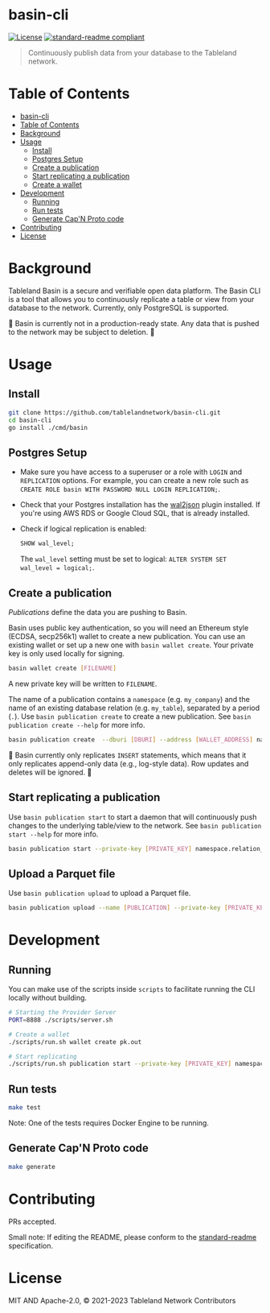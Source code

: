 # basin-cli

[![License](https://img.shields.io/github/license/tablelandnetwork/basin-cli.svg)](./LICENSE)
[![standard-readme compliant](https://img.shields.io/badge/standard--readme-OK-green.svg)](https://github.com/RichardLitt/standard-readme)

> Continuously publish data from your database to the Tableland network.

# Table of Contents

- [basin-cli](#basin-cli)
- [Table of Contents](#table-of-contents)
- [Background](#background)
- [Usage](#usage)
  - [Install](#install)
  - [Postgres Setup](#postgres-setup)
  - [Create a publication](#create-a-publication)
  - [Start replicating a publication](#start-replicating-a-publication)
  - [Create a wallet](#create-a-wallet)
- [Development](#development)
  - [Running](#running)
  - [Run tests](#run-tests)
  - [Generate Cap'N Proto code](#generate-capn-proto-code)
- [Contributing](#contributing)
- [License](#license)

# Background

Tableland Basin is a secure and verifiable open data platform. The Basin CLI is a tool that allows you to continuously replicate a table or view from your database to the network. Currently, only PostgreSQL is supported.

🚧 Basin is currently not in a production-ready state. Any data that is pushed to the network may be subject to deletion. 🚧

# Usage

## Install

```bash
git clone https://github.com/tablelandnetwork/basin-cli.git
cd basin-cli
go install ./cmd/basin
```

## Postgres Setup

- Make sure you have access to a superuser or a role with `LOGIN` and `REPLICATION` options.
For example, you can create a new role such as `CREATE ROLE basin WITH PASSWORD NULL LOGIN REPLICATION;`.
- Check that your Postgres installation has the [wal2json](https://github.com/eulerto/wal2json) plugin installed. If you're using AWS RDS or Google Cloud SQL, that is already installed.
- Check if logical replication is enabled:

    ```sql
    SHOW wal_level;
    ```

    The `wal_level` setting must be set to logical: `ALTER SYSTEM SET wal_level = logical;`.

## Create a publication

_Publications_ define the data you are pushing to Basin.  

Basin uses public key authentication, so you will need an Ethereum style (ECDSA, secp256k1) wallet to create a new publication. You can use an existing wallet or set up a new one with `basin wallet create`. Your private key is only used locally for signing.

```bash
basin wallet create [FILENAME]
```

A new private key will be written to `FILENAME`.

The name of a publication contains a `namespace` (e.g. `my_company`) and the name of an existing database relation (e.g. `my_table`), separated by a period (`.`). Use `basin publication create` to create a new publication. See `basin publication create --help` for more info.

```bash
basin publication create  --dburi [DBURI] --address [WALLET_ADDRESS] namespace.relation_name
```

🚧 Basin currently only replicates `INSERT` statements, which means that it only replicates append-only data (e.g., log-style data). Row updates and deletes will be ignored. 🚧

## Start replicating a publication

Use `basin publication start` to start a daemon that will continuously push changes to the underlying table/view to the network. See `basin publication start --help` for more info.

```bash
basin publication start --private-key [PRIVATE_KEY] namespace.relation_name
```

## Upload a Parquet file

Use `basin publication upload` to upload a Parquet file.

```bash
basin publication upload --name [PUBLICATION] --private-key [PRIVATE_KEY] filepath
```

# Development

## Running

You can make use of the scripts inside `scripts` to facilitate running the CLI locally without building.

```bash
# Starting the Provider Server
PORT=8888 ./scripts/server.sh

# Create a wallet
./scripts/run.sh wallet create pk.out  

# Start replicating
./scripts/run.sh publication start --private-key [PRIVATE_KEY] namespace.relation_name 
```

## Run tests

```bash
make test
```

Note: One of the tests requires Docker Engine to be running.

## Generate Cap'N Proto code

```bash
make generate
```

# Contributing

PRs accepted.

Small note: If editing the README, please conform to the
[standard-readme](https://github.com/RichardLitt/standard-readme) specification.

# License

MIT AND Apache-2.0, © 2021-2023 Tableland Network Contributors
